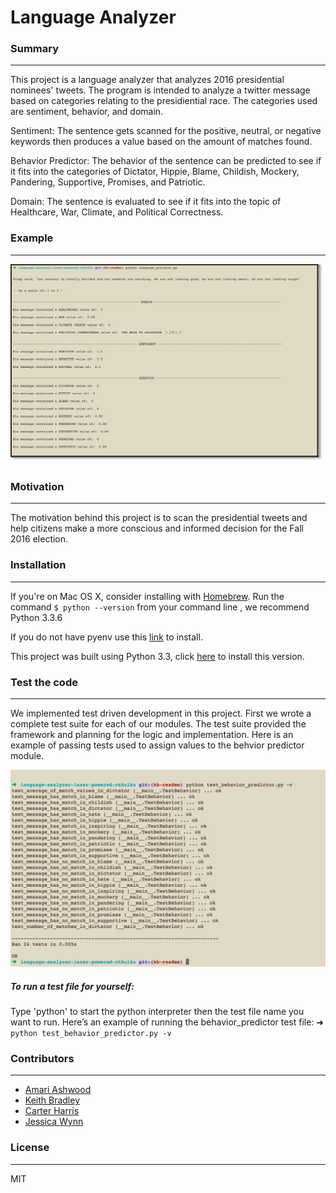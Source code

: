 # Language Analyzer

### Summary
---
This project is a language analyzer that analyzes 2016 presidential nominees' tweets. The program is intended to analyze a twitter message based on categories relating to the presidiential race. The categories used are sentiment, behavior, and domain.

Sentiment: The sentence gets scanned for the positive, neutral, or negative keywords then produces a value based on the amount of matches found.

Behavior Predictor: The behavior of the sentence can be predicted to see if it fits into the categories of Dictator, Hippie, Blame, Childish, Mockery, Pandering, Supportive, Promises, and Patriotic.

Domain: The sentence is evaluated to see if it fits into the topic of Healthcare, War, Climate, and Political Correctness.

### Example
---
![Light Example](/readme_images/light_example.png)

### Motivation
---

The motivation behind this project is to scan the presidential tweets and help citizens make a more conscious and informed decision for the Fall 2016 election.

### Installation
---
If you're on Mac OS X, consider installing with [Homebrew](https://github.com/yyuu/pyenv#homebrew-on-mac-os-x). Run the command ```$ python --version``` from your command line , we recommend Python 3.3.6

If you do not have pyenv use this [link](https://github.com/yyuu/pyenv#homebrew-on-mac-os-x) to install.

This project was built using Python 3.3, click [here](https://www.python.org/download/releases/3.3.0/) to install this version.

### Test the code
---
We implemented test driven development in this project. First we wrote a complete test suite for each of our modules. The test suite provided the framework and planning for the logic and implementation. Here is an example of passing tests used to assign values to the behvior predictor module.

![Behavior Tests Passing](/readme_images/test_file_screen_shot.png)

##### To run a test file for yourself:
Type 'python' to start the python interpreter then the test file name you want to run. Here’s an example of running the behavior_predictor test file: ➜  
``` python test_behavior_predictor.py -v ```

### Contributors
---
- [Amari Ashwood](https://github.com/ashwoodaa)
- [Keith Bradley](https://github.com/keithbradley1)
- [Carter Harris](https://github.com/carter-harris)
- [Jessica Wynn](https://github.com/Jessicashinjo)

### License
---
MIT
